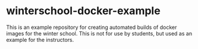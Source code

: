 # winterschool-docker-example
This is an example repository for creating automated builds of docker images for the winter school. This is not for use by students, but used as an example for the instructors.
